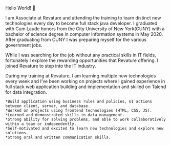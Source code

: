 <!---
- 👋 Hi, I’m @alim967
- 👀 I’m interested in ...
- 🌱 I’m currently learning ...
- 💞️ I’m looking to collaborate on ...
- 📫 How to reach me ...
--->

<!---
alim967/alim967 is a ✨ special ✨ repository because its `README.md` (this file) appears on your GitHub profile.
You can click the Preview link to take a look at your changes.
--->
Hello World! 👋

I am Associate at Revature and attending the training to learn distinct new technologies every day to become full stack java developer. 
I graduated with Cum Laude honors from the City University of New York(CUNY) with a bachelor of science degree in computer information systems in May 2020. 
After graduating from CUNY I was preparing myself for the various government jobs.

While I was searching for the job without any practical skills in IT fields, fortunately I explore the rewarding opportunities that Revature offering. 
I joined Revature to step into the IT industry.

During my training at Revature, I am learning multiple new technologies every week and I’ve been working on projects where 
I gained experience in full stack web application building and implementation and skilled on Talend for data integration. 

    *Build application using business rules and policies, UI actions between client, server, and database.
    *Worked on projects using frontend technologies (HTML, CSS, JS).
    *Learned and demonstrated skills in data management.
    *Strong ability for solving problems, and able to work collaboratively within a team or independently.
    *Self-motivated and excited to learn new technologies and explore new solutions.
    *Strong oral and written communication skills.
